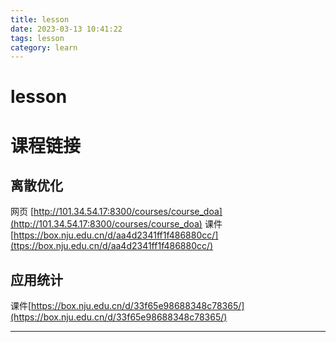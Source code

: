 ```yaml
---
title: lesson
date: 2023-03-13 10:41:22
tags: lesson
category: learn
---
```

# lesson

# 课程链接

## 离散优化

网页 [http://101.34.54.17:8300/courses/course_doa](http://101.34.54.17:8300/courses/course_doa)
课件 [https://box.nju.edu.cn/d/aa4d2341ff1f486880cc/](ttps://box.nju.edu.cn/d/aa4d2341ff1f486880cc/)

## 应用统计

课件[https://box.nju.edu.cn/d/33f65e98688348c78365/](https://box.nju.edu.cn/d/33f65e98688348c78365/)

---
